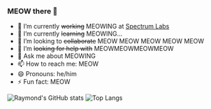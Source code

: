 ### MEOW there 👋

<!--
**erhuve/erhuve** is a ✨ _special_ ✨ repository because its `README.md` (this file) appears on your GitHub profile.

Here are some ideas to get you started:
-->
- 🔭 I’m currently ~~working~~ MEOWING at [Spectrum Labs](https://www.spectrumlabsai.com/)
- 🌱 I’m currently ~~learning~~ MEOWING...
- 👯 I’m looking to ~~collaborate~~ MEOW MEOW MEOW MEOW MEOW
- 🤔 I’m ~~looking for help with~~ MEOWMEOWMEOWMEOW
- 💬 Ask me about MEOWING
- 📫 How to reach me: MEOW
- 😄 Pronouns: he/him
- ⚡ Fun fact: MEOW

![Raymond's GitHub stats](https://github-readme-stats.vercel.app/api?username=erhuve&count_private=true&show_icons=true&theme=buefy)
![Top Langs](https://github-readme-stats.vercel.app/api/top-langs/?username=erhuve&langs_count=10&theme=buefy&layout=compact)
